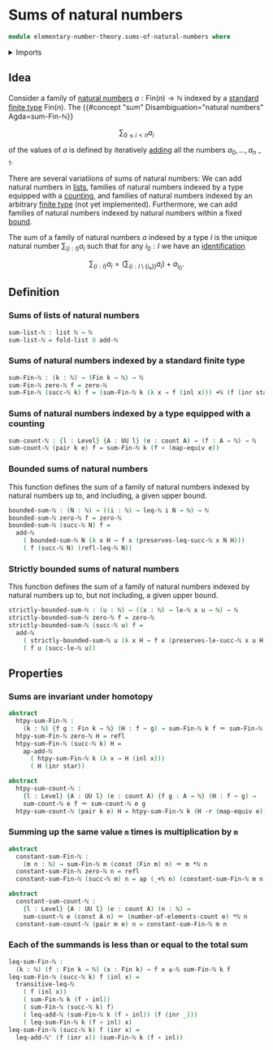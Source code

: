# Sums of natural numbers

```agda
module elementary-number-theory.sums-of-natural-numbers where
```

<details><summary>Imports</summary>

```agda
open import elementary-number-theory.addition-natural-numbers
open import elementary-number-theory.inequality-natural-numbers
open import elementary-number-theory.multiplication-natural-numbers
open import elementary-number-theory.natural-numbers
open import elementary-number-theory.strict-inequality-natural-numbers

open import foundation.action-on-identifications-functions
open import foundation.constant-maps
open import foundation.coproduct-types
open import foundation.dependent-pair-types
open import foundation.equivalences
open import foundation.function-types
open import foundation.homotopies
open import foundation.identity-types
open import foundation.unit-type
open import foundation.universe-levels
open import foundation.whiskering-homotopies-composition

open import lists.lists

open import univalent-combinatorics.counting
open import univalent-combinatorics.standard-finite-types
```

</details>

## Idea

Consider a family of [natural numbers](elementary-number-theory.natural-numbers.md) $a : \mathsf{Fin}(n) → \mathbb{N}$ indexed by a [standard finite type](univalent-combinatorics.standard-finite-types.md) $\mathsf{Fin}(n)$. The {{#concept "sum" Disambiguation="natural numbers" Agda=sum-Fin-ℕ}}

$$
\sum_{0\leq i<n}a_i
$$

of the values of $a$ is defined by iteratively [adding](elementary-number-theory.addition-natural-numbers.md) all the numbers $a_0,\ldots,a_{n-1}$.

There are several variatiions of sums of natural numbers: We can add natural numbers in [lists](lists.lists.md), families of natural numbers indexed by a type equipped with a [counting](univalent-combinatorics.counting.md), and families of natural numbers indexed by an arbitrary [finite type](univalent-combinatorics.finite-types.md) (not yet implemented). Furthermore, we can add families of natural numbers indexed by natural numbers within a fixed [bound](elementary-number-theory.inequality-natural-numbers.md).

The sum of a family of natural numbers $a$ indexed by a type $I$ is the unique natural number $\sum_{(i : I)}a_i$ such that for any $i_0 : I$ we have an [identification](foundation-core.identity-types.md)

$$
\sum_{(i:I)} a_i = \left(\sum_{(i:I\setminus\{i₀\})} a_i\right)+a_{i_0}.
$$

## Definition

### Sums of lists of natural numbers

```agda
sum-list-ℕ : list ℕ → ℕ
sum-list-ℕ = fold-list 0 add-ℕ
```

### Sums of natural numbers indexed by a standard finite type

```agda
sum-Fin-ℕ : (k : ℕ) → (Fin k → ℕ) → ℕ
sum-Fin-ℕ zero-ℕ f = zero-ℕ
sum-Fin-ℕ (succ-ℕ k) f = (sum-Fin-ℕ k (λ x → f (inl x))) +ℕ (f (inr star))
```

### Sums of natural numbers indexed by a type equipped with a counting

```agda
sum-count-ℕ : {l : Level} {A : UU l} (e : count A) → (f : A → ℕ) → ℕ
sum-count-ℕ (pair k e) f = sum-Fin-ℕ k (f ∘ (map-equiv e))
```

### Bounded sums of natural numbers

This function defines the sum of a family of natural numbers indexed by natural numbers up to, and including, a given upper bound.

```agda
bounded-sum-ℕ : (N : ℕ) → ((i : ℕ) → leq-ℕ i N → ℕ) → ℕ
bounded-sum-ℕ zero-ℕ f = zero-ℕ
bounded-sum-ℕ (succ-ℕ N) f =
  add-ℕ
    ( bounded-sum-ℕ N (λ x H → f x (preserves-leq-succ-ℕ x N H)))
    ( f (succ-ℕ N) (refl-leq-ℕ N))
```

### Strictly bounded sums of natural numbers

This function defines the sum of a family of natural numbers indexed by natural numbers up to, but not including, a given upper bound.

```agda
strictly-bounded-sum-ℕ : (u : ℕ) → ((x : ℕ) → le-ℕ x u → ℕ) → ℕ
strictly-bounded-sum-ℕ zero-ℕ f = zero-ℕ
strictly-bounded-sum-ℕ (succ-ℕ u) f =
  add-ℕ
    ( strictly-bounded-sum-ℕ u (λ x H → f x (preserves-le-succ-ℕ x u H)))
    ( f u (succ-le-ℕ u))
```

## Properties

### Sums are invariant under homotopy

```agda
abstract
  htpy-sum-Fin-ℕ :
    (k : ℕ) {f g : Fin k → ℕ} (H : f ~ g) → sum-Fin-ℕ k f ＝ sum-Fin-ℕ k g
  htpy-sum-Fin-ℕ zero-ℕ H = refl
  htpy-sum-Fin-ℕ (succ-ℕ k) H =
    ap-add-ℕ
      ( htpy-sum-Fin-ℕ k (λ x → H (inl x)))
      ( H (inr star))

abstract
  htpy-sum-count-ℕ :
    {l : Level} {A : UU l} (e : count A) {f g : A → ℕ} (H : f ~ g) →
    sum-count-ℕ e f ＝ sum-count-ℕ e g
  htpy-sum-count-ℕ (pair k e) H = htpy-sum-Fin-ℕ k (H ·r (map-equiv e))
```

### Summing up the same value `m` times is multiplication by `m`

```agda
abstract
  constant-sum-Fin-ℕ :
    (m n : ℕ) → sum-Fin-ℕ m (const (Fin m) n) ＝ m *ℕ n
  constant-sum-Fin-ℕ zero-ℕ n = refl
  constant-sum-Fin-ℕ (succ-ℕ m) n = ap (_+ℕ n) (constant-sum-Fin-ℕ m n)

abstract
  constant-sum-count-ℕ :
    {l : Level} {A : UU l} (e : count A) (n : ℕ) →
    sum-count-ℕ e (const A n) ＝ (number-of-elements-count e) *ℕ n
  constant-sum-count-ℕ (pair m e) n = constant-sum-Fin-ℕ m n
```

### Each of the summands is less than or equal to the total sum

```agda
leq-sum-Fin-ℕ :
  (k : ℕ) (f : Fin k → ℕ) (x : Fin k) → f x ≤-ℕ sum-Fin-ℕ k f
leq-sum-Fin-ℕ (succ-ℕ k) f (inl x) =
  transitive-leq-ℕ
    ( f (inl x))
    ( sum-Fin-ℕ k (f ∘ inl))
    ( sum-Fin-ℕ (succ-ℕ k) f)
    ( leq-add-ℕ (sum-Fin-ℕ k (f ∘ inl)) (f (inr _)))
    ( leq-sum-Fin-ℕ k (f ∘ inl) x)
leq-sum-Fin-ℕ (succ-ℕ k) f (inr x) =
  leq-add-ℕ' (f (inr x)) (sum-Fin-ℕ k (f ∘ inl))
```
